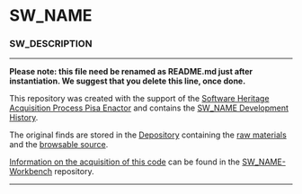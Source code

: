 # SW_NAME

### SW_DESCRIPTION 

-------------------
__Please note: this file need be renamed as README.md just after instantiation. We suggest that you delete this line, once done.__

This repository was created with the support of the 
[Software Heritage Acquisition Process Pisa Enactor](https://github.com/Unipisa/SWHAPPE) and contains the 
[SW_NAME Development History](https://github.com/Unipisa/SW_NAME/tree/SourceCode/).

The original finds are stored in the [Depository](https://github.com/Unipisa/SW_NAME-Depository) 
containing the
[raw materials](https://github.com/Unipisa/SW_NAME-Depository/tree/master/raw_materials) and the
[browsable source](https://github.com/Unipisa/SW_NAME-Depository/tree/master/browsable_source).

[Information on the acquisition of this code](https://github.com/Unipisa/SW_NAME-Workbench/tree/master/metadata) can be found in the [SW_NAME-Workbench](https://github.com/Unipisa/SW_NAME-Workbench) repository.

-------------------
